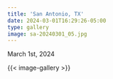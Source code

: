 ```yaml
---
title: 'San Antonio, TX'
date: 2024-03-01T16:29:26-05:00
type: gallery
image: sa-20240301_05.jpg
---
```

March 1st, 2024

{{< image-gallery >}}
